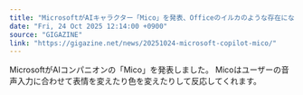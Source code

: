 ```yaml
---
title: "MicrosoftがAIキャラクター「Mico」を発表、Officeのイルカのような存在になれるのか"
date: "Fri, 24 Oct 2025 12:14:00 +0900"
source: "GIGAZINE"
link: "https://gigazine.net/news/20251024-microsoft-copilot-mico/"
---
```


MicrosoftがAIコンパニオンの「Mico」を発表しました。 Micoはユーザーの音声入力に合わせて表情を変えたり色を変えたりして反応してくれます。
